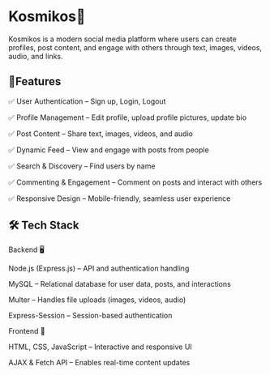 # Kosmikos🌌 

Kosmikos is a modern social media platform where users can create profiles, post content, and engage with others through text, images, videos, audio, and links.

## 🚀Features

✅ User Authentication – Sign up, Login, Logout

✅ Profile Management – Edit profile, upload profile pictures, update bio

✅ Post Content – Share text, images, videos, and audio

✅ Dynamic Feed – View and engage with posts from people

✅ Search & Discovery – Find users by name

✅ Commenting & Engagement – Comment on posts and interact with others

✅ Responsive Design – Mobile-friendly, seamless user experience





## 🛠 Tech Stack

Backend 🖥️

Node.js (Express.js) – API and authentication handling

MySQL – Relational database for user data, posts, and interactions

Multer – Handles file uploads (images, videos, audio)

Express-Session – Session-based authentication

Frontend 🎨

HTML, CSS, JavaScript – Interactive and responsive UI

AJAX & Fetch API – Enables real-time content updates
